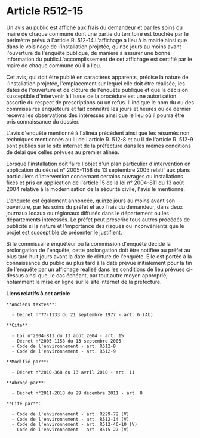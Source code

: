 # Article R512-15

Un avis au public est affiché aux frais du demandeur et par les soins du maire de chaque commune dont une partie du
territoire est touchée par le périmètre prévu à l'article R. 512-14.L'affichage a lieu à la mairie ainsi que dans le
voisinage de l'installation projetée, quinze jours au moins avant l'ouverture de l'enquête publique, de manière à assurer une
bonne information du public.L'accomplissement de cet affichage est certifié par le maire de chaque commune où il a lieu. 

Cet avis, qui doit être publié en caractères apparents, précise la nature de l'installation projetée, l'emplacement sur
lequel elle doit être réalisée, les dates de l'ouverture et de clôture de l'enquête publique et que la décision susceptible
d'intervenir à l'issue de la procédure est une autorisation assortie du respect de prescriptions ou un refus. Il indique le
nom du ou des commissaires enquêteurs et fait connaître les jours et heures où ce dernier recevra les observations des
intéressés ainsi que le lieu où il pourra être pris connaissance du dossier.

L'avis d'enquête mentionné à l'alinéa précédent ainsi que les résumés non techniques mentionnés au III de l'article R. 512-8
et au II de l'article R. 512-9 sont publiés sur le site internet de la préfecture dans les mêmes conditions de délai que
celles prévues au premier alinéa. 

Lorsque l'installation doit faire l'objet d'un plan particulier d'intervention en application du décret n° 2005-1158 du 13
septembre 2005 relatif aux plans particuliers d'intervention concernant certains ouvrages ou installations fixes et pris en
application de l'article 15 de la loi n° 2004-811 du 13 août 2004 relative à la modernisation de la sécurité civile, l'avis
le mentionne.

L'enquête est également annoncée, quinze jours au moins avant son ouverture, par les soins du préfet et aux frais du
demandeur, dans deux journaux locaux ou régionaux diffusés dans le département ou les départements intéressés. Le préfet peut
prescrire tous autres procédés de publicité si la nature et l'importance des risques ou inconvénients que le projet est
susceptible de présenter le justifient. 

Si le commissaire enquêteur ou la commission d'enquête décide la prolongation de l'enquête, cette prolongation doit être
notifiée au préfet au plus tard huit jours avant la date de clôture de l'enquête. Elle est portée à la connaissance du public
au plus tard à la date prévue initialement pour la fin de l'enquête par un affichage réalisé dans les conditions de lieu
prévues ci-dessus ainsi que, le cas échéant, par tout autre moyen approprié, notamment la mise en ligne sur le site internet
de la préfecture.

**Liens relatifs à cet article**

	**Anciens textes**:

	  - Décret n°77-1133 du 21 septembre 1977 - art. 6 (Ab)

	**Cite**:

	  - Loi n°2004-811 du 13 août 2004 - art. 15
	  - Décret n°2005-1158 du 13 septembre 2005
	  - Code de l'environnement - art. R512-8
	  - Code de l'environnement - art. R512-9

	**Modifié par**:

	  - Décret n°2010-368 du 13 avril 2010 - art. 11

	**Abrogé par**:

	  - Décret n°2011-2018 du 29 décembre 2011 - art. 8

	**Cité par**:

	  - Code de l'environnement - art. R229-72 (V)
	  - Code de l'environnement - art. R512-14 (V)
	  - Code de l'environnement - art. R512-46-10 (V)
	  - Code de l'environnement - art. R515-27 (V)
